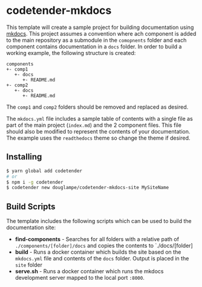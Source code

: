 # codetender-mkdocs

This template will create a sample project for building documentation using [mkdocs](https://www.mkdocs.org). This
project assumes a convention where ach component is added to the main repository as a submodule in the `comopnents`
folder and each component contains documentation in a `docs` folder. In order to build a working example, the
following structure is created:

```
components
+- comp1
   +- docs
      +- README.md
+- comp2
   +- docs
      +- README.md
```

The `comp1` and `comp2` folders should be removed and replaced as desired.

The `mkdocs.yml` file includes a sample table of contents with a single file as part of the main project (`index.md`)
and the 2 component files. This file should also be modified to represent the contents of your documentation. The
example uses the `readthedocs` theme so change the theme if desired.

## Installing

```bash
$ yarn global add codetender
# or
$ npm i -g codetender
$ codetender new douglampe/codetender-mkdocs-site MySiteName
```

## Build Scripts

The template includes the following scripts which can be used to build the documentation site:

- **find-components** - Searches for all folders with a relative path of `./components/[folder]/docs` and copies the contents to `./docs/[folder]
- **build** - Runs a docker container which builds the site based on the `mkdocs.yml` file and contents of the `docs`
folder. Output is placed in the `site` folder
- **serve.sh** - Runs a docker container which runs the mkdocs development server mapped to the local port `:8000`.